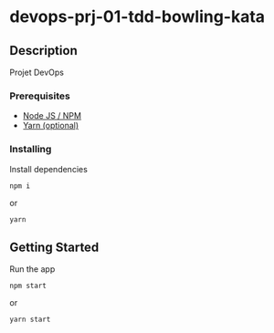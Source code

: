 # devops-prj-01-tdd-bowling-kata

## Description

Projet DevOps

### Prerequisites

- [Node JS / NPM](https://nodejs.org/en/)
- [Yarn (optional)](https://yarnpkg.com/)

### Installing

Install dependencies

```
npm i
```

or

```
yarn
```

## Getting Started

Run the app

```
npm start
```

or

```
yarn start
```
